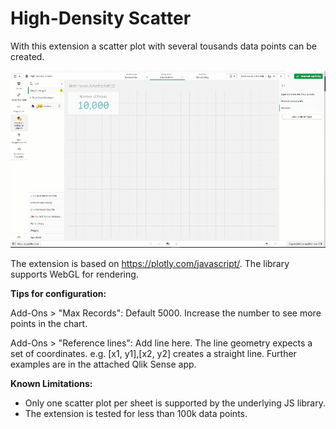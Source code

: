 # High-Density Scatter

With this extension a scatter plot with several tousands data points can be created. 


![High-Density-Scatter.gif](demo/HighDensityScatter.gif)

The extension is based on https://plotly.com/javascript/.
The library supports WebGL for rendering.


**Tips for configuration:**

Add-Ons > "Max Records": Default 5000. Increase the number to see more points in the chart.

Add-Ons > "Reference lines": Add line here. The line geometry expects a set of coordinates.
	e.g. [x1, y1],[x2, y2] creates a straight line. Further  examples are in the attached Qlik Sense app.  





**Known Limitations:**
- Only one scatter plot per sheet is supported by the underlying JS library.
- The extension is tested for less than 100k data points.
